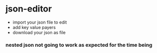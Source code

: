 # json-editor

 * import your json file to edit
 * add key value payers
 * download your json as file

### nested json not going to work as expected for the time being
